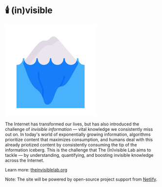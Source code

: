 # 🕯️ (in)visible

<img src="images/iceberg.gif" width="300">

The Internet has transformed our lives, but has also introduced the challenge of _invisible information_ — vital knowledge we consistently miss out on. In today's world of exponentially growing information, algorithms prioritize content that maximizes consumption, and humans deal with this already priotized content by consistently consuming the tip of the information iceberg. This is the challenge that The (In)visible Lab aims to tackle — by understanding, quantifying, and boosting invisible knowledge across the Internet.

Learn more: [theinvisiblelab.org](https://theinvisiblelab.org)

Note: The site will be powered by open-source project support from [Netlify](https://www.netlify.com/).

